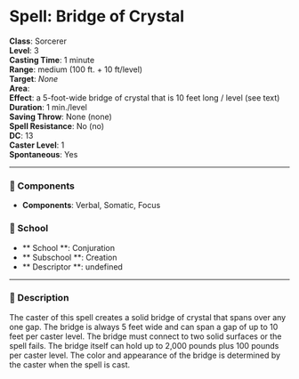 
# Spell: Bridge of Crystal
**Class**: Sorcerer  
**Level**: 3  
**Casting Time**: 1 minute  
**Range**: medium (100 ft. + 10 ft/level)  
**Target**: _None_  
**Area**:   
**Effect**: a 5-foot-wide bridge of crystal that is 10 feet long / level (see text)  
**Duration**: 1 min./level  
**Saving Throw**: None (none)  
**Spell Resistance**: No (no)  
**DC**: 13  
**Caster Level**: 1  
**Spontaneous**: Yes

---

### 🔮 Components
- **Components**: Verbal, Somatic, Focus

### 🏫 School
- ** School **: Conjuration
- ** Subschool **: Creation
- ** Descriptor **: undefined
---

### 📜 Description
The caster of this spell creates a solid bridge of crystal that spans over any one gap. The bridge is always 5 feet wide and can span a gap of up to 10 feet per caster level. The bridge must connect to two solid surfaces or the spell fails. The bridge itself can hold up to 2,000 pounds plus 100 pounds per caster level. The color and appearance of the bridge is determined by the caster when the spell is cast.
